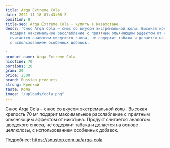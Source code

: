 ```yaml
---
title: Arqa Extreme Cola
date: 2021-11-18 07:43:00 Z
position: 8
title-seo: Arqa Extreme Cola - купить в Казахстане
descr: 'Снюс Arqa Cola – снюс со вкусом экстремальной колы. Высокая крепость 70 мг
  подарит максимальное расслабление с приятным опьяняющим эффектом от никотина. Продукт
  считается аналогом шведского снюса, не содержит табака и делается на основе целлюлозы,
  с использованием особенных добавок.

'
product-name: Arqa Extreme Cola
nicotine: 70
portions: 20
gram: 20
price: 2500
brand: Russian products
strong: Крепкий
taste: Кола
image: "/uploads/cola.png"
---
```


Снюс Arqa Cola – снюс со вкусом экстремальной колы. Высокая крепость 70 мг подарит максимальное расслабление с приятным опьяняющим эффектом от никотина. Продукт считается аналогом шведского снюса, не содержит табака и делается на основе целлюлозы, с использованием особенных добавок.

Подробнее: https://snustop.com.ua/arqa-cola